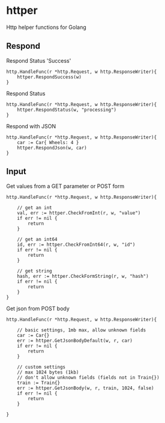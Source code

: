 # httper
Http helper functions for Golang

## Respond

Respond Status 'Success'
```
http.HandleFunc(r *http.Request, w http.ResponseWriter){
    httper.RespondSuccess(w)
}
```

Respond Status
```
http.HandleFunc(r *http.Request, w http.ResponseWriter){
    httper.RespondStatus(w, "processing")
}
```

Respond with JSON
```
http.HandleFunc(r *http.Request, w http.ResponseWriter){
    car := Car{ Wheels: 4 }
    httper.RespondJson(w, car)
}
```

## Input

Get values from a GET parameter or POST form
```
http.HandleFunc(r *http.Request, w http.ResponseWriter){

    // get an int
    val, err := httper.CheckFromInt(r, w, "value")
    if err != nil {
        return
    }

    // get an int64
    id, err := httper.CheckFromInt64(r, w, "id")
    if err != nil {
        return
    }

    // get string
    hash, err := httper.CheckFormString(r, w, "hash")
    if err != nil {
        return
    }
}
```

Get json from POST body

```
http.HandleFunc(r *http.Request, w http.ResponseWriter){
    
    // basic settings, 1mb max, allow unknown fields    
    car := Car{}
    err := httper.GetJsonBodyDefault(w, r, car)
    if err != nil {
        return
    }

    // custom settings    
    // max 1024 bytes (1kb)
    // don't allow unknown fields (fields not in Train{})
    train := Train{}
    err := httper.GetJsonBody(w, r, train, 1024, false)
    if err != nil {
        return
    }

}
```
